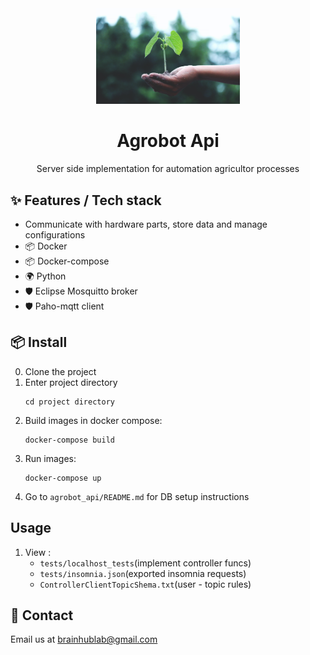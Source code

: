 <div align="center">
  <a>
    <img width="230" src="./images/plant.jpg">
  </a>
</div>
<div align="center">
  <h1>Agrobot Api</h1>
  <p>Server side implementation for automation agricultor processes </p>
  <!--
  optional images (remove <-- arrows and use this layout if you need)

  <p align="middle">
    <img height="160" src="./images/cbm.jpg">
    <img height="160" src="./images/earth.png">
    <img height="160" src="./images/nature.png">
  </p>
  -->
</div>

## ✨ Features / Tech stack
-   Communicate with hardware parts, store data and manage configurations
- 📦 Docker
- 📦 Docker-compose
- 🌍 Python
- 🛡 Eclipse Mosquitto broker
- 🛡 Paho-mqtt client

## 📦 Install
0. Clone the project
1. Enter project directory
    ```
    cd project directory
    ```
2. Build images in docker compose:
    ```
    docker-compose build
    ```
3. Run images:
    ```
    docker-compose up
    ```
4. Go to `agrobot_api/README.md` for DB setup instructions

## Usage
1. View :
    - `tests/localhost_tests`(implement controller funcs)
    - `tests/insomnia.json`(exported insomnia requests)
    - `ControllerClientTopicShema.txt`(user - topic rules)

## 🤝 Contact

Email us at [brainhublab@gmail.com](mailto:brainhublab@gmail.com)
